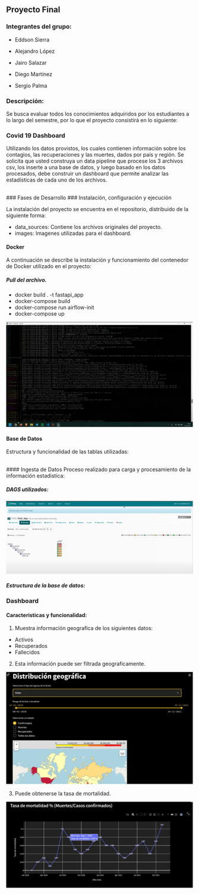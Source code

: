## Proyecto Final

### Integrantes del grupo:

- Eddson Sierra

- Alejandro López

- Jairo Salazar

- Diego Martínez

- Sergio Palma

### Descripción:
Se busca evaluar todos los conocimientos adquiridos por los estudiantes a lo largo del semestre, por lo que el proyecto consistirá en lo siguiente:

### Covid 19 Dashboard
Utilizando los datos provistos, los cuales contienen información sobre los contagios, las recuperaciones y las muertes, dados por país y región. Se solicita que usted construya un data pipeline que procese los 3 archivos csv, los inserte a una base de datos, y luego basado en los datos procesados, debe construir un dashboard que permite analizar las estadísticas de cada uno de los archivos.

<br>
### Fases de Desarrollo
### Instalación, configuración y ejecución


La instalación del proyecto se encuentra en el repositorio, distribuido de la siguiente forma:

- data_sources: Contiene los archivos originales del proyecto.
- images: Imagenes utilizadas para el dashboard.

#### Docker
A continuación se describe la instalación y funcionamiento del contenedor de Docker utilizado en el proyecto:

##### Pull del archivo.
- docker build . -t fastapi_app
- docker-compose build
- docker-compose run airflow-init
- docker-compose up

![alt text](instalacion.png)

#### Base de Datos
Estructura y funcionalidad de las tablas utilizadas:

<br>
#### Ingesta de Datos
Proceso realizado para carga y procesamiento de la información estadistica:

##### DAGS utilizados:
![alt text](DAGs.png)

##### Estructura de la base de datos:


### Dashboard
#### Caracteristicas y funcionalidad:
1. Muestra información geografica de los siguientes datos:
- Activos
- Recuperados
- Fallecidos

2. Esta información puede ser filtrada geograficamente.

![alt text](dist_geografica.jpg)

3. Puede obtenerse la tasa de mortalidad.

![alt text](tasa_mortalidad.jpg)

